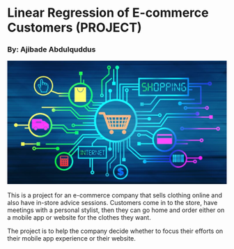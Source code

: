 # Linear Regression of E-commerce Customers (PROJECT)
### By: Ajibade Abdulquddus
<img src='ecommerce.jpg' /></a>


This is a project for an e-commerce company that sells clothing online and also have in-store advice sessions. Customers come in to the store, have meetings with a personal stylist, then they can go home and order either on a mobile app or website for the clothes they want.

The project is to help the company decide whether to focus their efforts on their mobile app experience or their website. 
